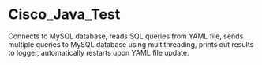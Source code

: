 # Cisco_Java_Test
Connects to MySQL database, reads SQL queries from YAML file, sends multiple queries to MySQL database using multithreading, prints out results to logger, automatically restarts upon YAML file update.
